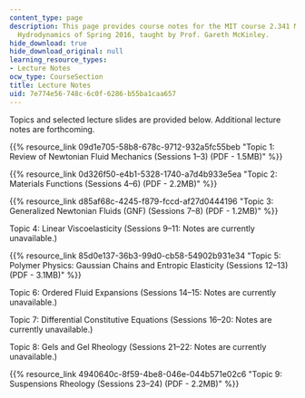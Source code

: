 ```yaml
---
content_type: page
description: This page provides course notes for the MIT course 2.341 Macromolecular
  Hydrodynamics of Spring 2016, taught by Prof. Gareth McKinley.
hide_download: true
hide_download_original: null
learning_resource_types:
- Lecture Notes
ocw_type: CourseSection
title: Lecture Notes
uid: 7e774e56-748c-6c0f-6286-b55ba1caa657
---
```


Topics and selected lecture slides are provided below. Additional lecture notes are forthcoming.

{{% resource_link 09d1e705-58b8-678c-9712-932a5fc55beb "Topic 1: Review of Newtonian Fluid Mechanics (Sessions 1–3) (PDF - 1.5MB)" %}}

{{% resource_link 0d326f50-e4b1-5328-1740-a7d4b933e5ea "Topic 2: Materials Functions (Sessions 4–6) (PDF - 2.2MB)" %}}

{{% resource_link d85af68c-4245-f879-fccd-af27d0444196 "Topic 3: Generalized Newtonian Fluids (GNF) (Sessions 7–8) (PDF - 1.2MB)" %}}

Topic 4: Linear Viscoelasticity (Sessions 9–11: Notes are currently unavailable.)

{{% resource_link 85d0e137-36b3-99d0-cb58-54902b931e34 "Topic 5: Polymer Physics: Gaussian Chains and Entropic Elasticity (Sessions 12–13) (PDF - 3.1MB)" %}}

Topic 6: Ordered Fluid Expansions (Sessions 14–15: Notes are currently unavailable.)

Topic 7: Differential Constitutive Equations (Sessions 16–20: Notes are currently unavailable.)

Topic 8: Gels and Gel Rheology (Sessions 21–22: Notes are currently unavailable.)

{{% resource_link 4940640c-8f59-4be8-046e-044b571e02c6 "Topic 9: Suspensions Rheology (Sessions 23–24) (PDF - 2.2MB)" %}}